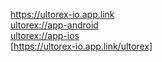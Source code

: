 https://ultorex-io.app.link <br />
[ultorex://app-android](ultorex://app-android) <br />
[ultorex://app-ios](ultorex://app-ios) <br />
[https://ultorex-io.app.link/ultorex]
